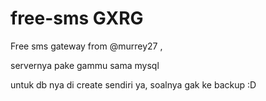 free-sms GXRG
========

Free sms gateway from @murrey27 ,


servernya pake gammu sama mysql

untuk db nya di create sendiri ya, soalnya gak ke backup :D
